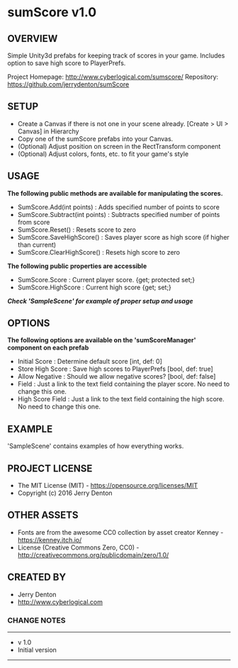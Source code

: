 # sumScore v1.0

## OVERVIEW
Simple Unity3d prefabs for keeping track of scores in your game. Includes option to save high score to PlayerPrefs.

Project Homepage: http://www.cyberlogical.com/sumscore/
Repository: https://github.com/jerrydenton/sumScore

## SETUP
- Create a Canvas if there is not one in your scene already. [Create > UI > Canvas] in Hierarchy
- Copy one of the sumScore prefabs into your Canvas.
- (Optional) Adjust position on screen in the RectTransform component
- (Optional) Adjust colors, fonts, etc. to fit your game's style

## USAGE
**The following public methods are available for manipulating the scores.**

- SumScore.Add(int points) : Adds specified number of points to score
- SumScore.Subtract(int points) : Subtracts specified number of points from score
- SumScore.Reset() : Resets score to zero
- SumScore.SaveHighScore() : Saves player score as high score (if higher than current)
- SumScore.ClearHighScore() : Resets high score to zero

**The following public properties are accessible**

- SumScore.Score : Current player score. {get; protected set;}
- SumScore.HighScore : Current high score {get; set;}

**_Check 'SampleScene' for example of proper setup and usage_**

## OPTIONS
**The following options are available on the 'sumScoreManager' component on each prefab**

- Initial Score : Determine default score [int, def: 0]
- Store High Score : Save high scores to PlayerPrefs [bool, def: true]
- Allow Negative : Should we allow negative scores? [bool, def: false]
- Field : Just a link to the text field containing the player score. No need to change this one.
- High Score Field : Just a link to the text field containing the high score. No need to change this one.

## EXAMPLE
'SampleScene' contains examples of how everything works.

## PROJECT LICENSE
- The MIT License (MIT) - https://opensource.org/licenses/MIT
- Copyright (c) 2016 Jerry Denton

## OTHER ASSETS
- Fonts are from the awesome CC0 collection by asset creator Kenney - https://kenney.itch.io/
- License (Creative Commons Zero, CC0) - http://creativecommons.org/publicdomain/zero/1.0/

## CREATED BY
- Jerry Denton
- http://www.cyberlogical.com

### CHANGE NOTES
----------------------------------------------------------

- v 1.0
- Initial version

----------------------------------------------------------
